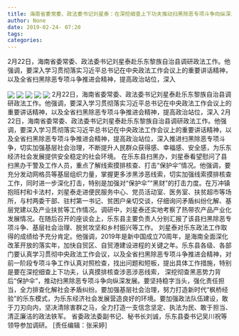 ```yaml
---
title: 海南省委常委、政法委书记刘星泰：在深挖细查上下功夫推动扫黑除恶专项斗争向纵深发展_海南频道
author: None
date: 2019-02-24- 07:20
tags: 
categories: 
---
```

2月22日，海南省委常委、政法委书记刘星泰赴乐东黎族自治县调研政法工作。他强调，要深入学习贯彻落实习近平总书记在中央政法工作会议上的重要讲话精神，以及全省扫黑除恶专项斗争推进会精神，提高政治站位，深入
<!-- more -->
                
<img align="center" border="0" src="http://p3.ifengimg.com/fck/2019_09/585fb1fa8a99794_w1080_h720.jpg" />
                
<img align="center" border="0" src="http://p3.ifengimg.com/fck/2019_09/539006aa3c01df8_w1080_h720.jpg" />
                
<img align="center" border="0" src="http://p3.ifengimg.com/fck/2019_09/51f062e8975ce48_w1080_h720.jpg" />
            
<img align="center" border="0" src="http://p3.ifengimg.com/fck/2019_09/b190d0868234233_w1080_h720.jpg" />
<img align="center" border="0" src="http://p2.ifengimg.com/a/2016/0810/204c433878d5cf9size1_w16_h16.png" />
2月22日，海南省委常委、政法委书记刘星泰赴乐东黎族自治县调研政法工作。他强调，要深入学习贯彻落实习近平总书记在中央政法工作会议上的重要讲话精神，以及全省扫黑除恶专项斗争推进会精神，提高政治站位，深入
2月22日，海南省委常委、政法委书记刘星泰赴乐东黎族自治县调研政法工作。他强调，要深入学习贯彻落实习近平总书记在中央政法工作会议上的重要讲话精神，以及全省扫黑除恶专项斗争推进会精神，提高政治站位，深入推进扫黑除恶专项斗争，切实加强基层社会治理，不断提升人民群众获得感、幸福感、安全感，为乐东经济社会发展提供安全稳定的社会环境。
在乐东县扫黑办，刘星泰看望慰问了县扫黑办干警及工作人员，重点了解线索摸排核查、打击“保护伞”情况。他强调，要充分发动网格员等基层组织力量，掌握更多涉黑涉恶线索，切实加强线索摸排核查工作，同时进一步深化打击，特别是加强对“保护伞”“黑财”的打击力度。在万冲镇抱班村和卡法村，刘星泰走进便民服务中心、党员活动室、医务室、扶贫超市等场所，与村两委干部、驻村第一书记、贫困户亲切交谈，仔细询问矛盾纠纷化解、基层党建以及产业扶贫等工作情况。调研中，刘星泰还实地考察了热带农产品产业化发展情况。在随后召开的座谈会上，乐东县主要负责人分别汇报了该县扫黑除恶专项斗争、基层社会治理、脱贫攻坚和乡村振兴等工作。
刘星泰对乐东政法工作取得的成绩给予充分肯定。他强调，2019年是新中国成立70周年，是海南全面深化改革开放的落实年，加快自贸区、自贸港建设进程的关键之年。乐东县各级、各部门要认真学习贯彻中央政法工作会议，以及全省扫黑除恶专项斗争推进会精神，对前一阶段专项斗争工作认真对照检查，找出问题和短板，提出具体工作措施，特别是要在深挖细查上下功夫，认真摸排核查涉恶涉恶线索， 深挖彻查黑恶势力背后“保护伞”，推动扫黑除恶专项斗争向纵深发展。要坚持稳字当头，强化责任担当，全力排查化解社会矛盾纠纷。要加强基层社会治理，努力打造新时代“枫桥经验”的乐东模式，为乐东经济社会发展营造良好的环境。要加强政法队伍建设，敢于刀刃向内，坚决清除害群之马，全力打造一支信念坚定、执法为民、敢于担当、清正廉洁的政法铁军。
省委政法委副书记、秘书长刘诚，乐东县委书记吴川祝等领导参加调研。
[责任编辑：张采婷]
            

